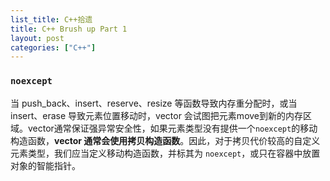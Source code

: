 ```yaml
---
list_title: C++拾遗 
title: C++ Brush up Part 1
layout: post
categories: ["C++"]
---
```


### `noexcept`

当 push_back、insert、reserve、resize 等函数导致内存重分配时，或当 insert、erase 导致元素位置移动时，vector 会试图把元素move到新的内存区域。vector通常保证强异常安全性，如果元素类型没有提供一个`noexcept`的移动构造函数，**vector 通常会使用拷贝构造函数**。因此，对于拷贝代价较高的自定义元素类型，我们应当定义移动构造函数，并标其为 `noexcept`，或只在容器中放置对象的智能指针。



